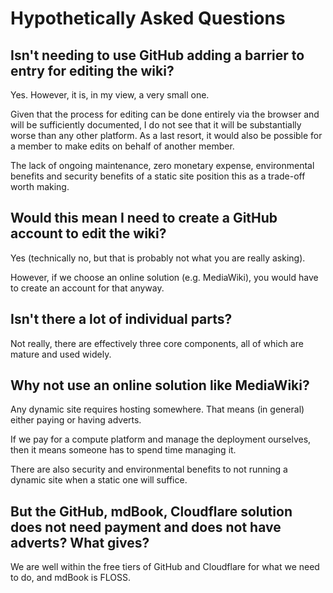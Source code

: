 # Hypothetically Asked Questions

## Isn't needing to use GitHub adding a barrier to entry for editing the wiki?

Yes.
However, it is, in my view, a very small one.

Given that the process for editing can be done entirely via the browser and will be sufficiently documented, I do not see that it will be substantially worse than any other platform.
As a last resort, it would also be possible for a member to make edits on behalf of another member.

The lack of ongoing maintenance, zero monetary expense, environmental benefits and security benefits of a static site position this as a trade-off worth making.

## Would this mean I need to create a GitHub account to edit the wiki?

Yes (technically no, but that is probably not what you are really asking).

However, if we choose an online solution (e.g. MediaWiki), you would have to create an account for that anyway.

## Isn't there a lot of individual parts?

Not really, there are effectively three core components, all of which are mature and used widely.

## Why not use an online solution like MediaWiki?

Any dynamic site requires hosting somewhere. That means (in general) either paying or having adverts.

If we pay for a compute platform and manage the deployment ourselves, then it means someone has to spend time managing it.

There are also security and environmental benefits to not running a dynamic site when a static one will suffice.

## But the GitHub, mdBook, Cloudflare solution does not need payment and does not have adverts? What gives?

We are well within the free tiers of GitHub and Cloudflare for what we need to do, and mdBook is FLOSS.
